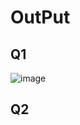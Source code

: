 # OutPut

## Q1
![image](https://github.com/user-attachments/assets/a0970db9-4df8-469f-81cf-57b972de3bbb)

## Q2

